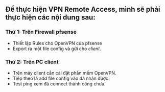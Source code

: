## Để thực hiện VPN Remote Access, mình sẽ phải thực hiện các nội dung sau:

### Thứ 1: Trên Firewall pfsense
- Thiết lập Rules cho OpenVPN của pfsense
- Export ra một file config và gửi cho *client*.

### Thứ 2: Trên PC client
- Trên máy client cần cài đặt phần mềm OpenVPN.
- Tiếp theo là add file config vào đã nhận được.
- Test ping xem đã connect thành công chưa.




